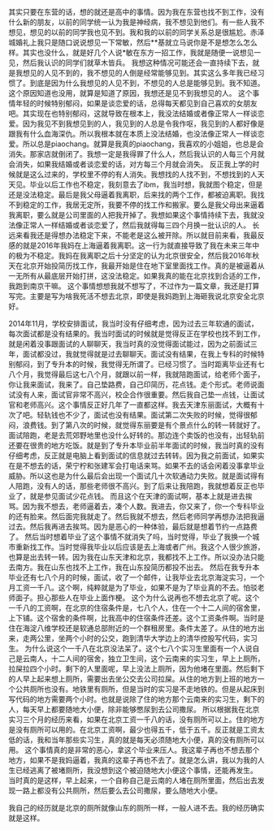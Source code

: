 其实只要在东营的话，想的就还是高中的事情。因为我在东营也找不到工作，没有什么新的朋友，以前的同学统一认为我是神经病，我不想见到他们。有一些人我不想见，想见的以前的同学我也见不到。我和我的以前的同学关系总是很尴尬。赤泽城婚礼上我只是随口说说想见一下常敏，然后**基就立马说你是不是想怎么怎么样。其实也没什么，就是好几个人说*敏在东方一招工作，我就是随便一说想见一见，然后我认识的同学们就草木皆兵。
我想这种情况可能还会一直持续下去，就是我想见的人见不到的，我不想见的人倒是经常能够见到。其实这么多年我已经习惯了。到底是因为什么我想见的人见不到，不想见的人总是能够见到。我不知道。这个原因知道也没用，就算是知道了原因，我想还是见不到我想见的人。 这个事情年轻的时候特别郁闷，如果是谈恋爱的话，总得每天都见到自己喜欢的女朋友吧。其实现在也特别郁闷，这就导致在根本上，我没法结婚或者像正常人一样谈恋爱。因为我见不到我想见到的人，我见到的人总是令我作呕，我见到的人都好像是跟我有什么血海深仇。所以我根本就在本质上没法结婚，也没法像正常人一样谈恋爱。所以总是piaochang。就算是我真的piaochang，我喜欢的小姐姐，也总是会消失。那家店就倒闭了。我想一定是我得罪了什么人，然后我认识的人每三个月就会消失，如果我结婚或者谈恋爱的话，对方每三个月就会消失。 反正我上学的时候就是这么过来的，学校里不停的有人消失。我想找的人找不到，不想找到的人天天见。毕业以后工作也不稳定，我刻意去了ibm，我当时想，我就图个稳定，但是还是没法稳定。最后是我父母逼着我离职，后来找的两个工作，都被迫离职。我找不到稳定的工作，我居无定所，我要不停的找工作和搬家。要么是我父母出来逼着我离职，要么就是公司里面的人把我开掉了。我想如果这个事情持续下去，我就没法像正常人一样结婚或者谈恋爱了，然后我就得每三四个月换一批认识的人。 长远来看我还是得想办法稳定下来，不能老是这么被开除。所以就目前来看，我最反感的就是2016年我妈在上海逼着我离职。这一行为就直接导致了我在未来三年中的极为不稳定。我妈在我离职之后十分坚定的认为北京很安全，然后我2016年秋天在北京开始投简历找工作，我最开始是住在地下室里面找工作。真的是被逼着从一无所有从最底层开始打拼，这没法稳定。如果我真的能在北京找到合适的工作，我跑到南京干嘛。 这个事情想想我就不想写了，不过作为一篇文章，我还是打算写完。主要是写为啥我死活不想去北京，即使是我妈跑到上海砸我说北京安全北京好。

2014年11月，学校安排面试，我当时没有仔细考虑，因为过去三年软通的面试，每次面试都是没有结果的。我当时面试的时候就是觉得反正在学校也找不到工作，就是闲着没事跟面试的人聊聊天，我当时真的没觉得面试能过，因为之前面试三年，面试都没过，我就觉得就是过去聊聊天。面试没有结果，在我上专科的时候特别郁闷，到了专升本的时候，我觉得无所谓了。已经习惯了。当时距离毕业还有七八个月，我觉得最后这七八个月，就跟以前一样，我就陪跑面试，给老师个面子，你让我来面试，我来了。自己垫路费，自己印简历，花点钱。走个形式。老师说面试没有人来，面试官非常不高兴，校企合作很重要。然后我自己垫一点钱，让面试官和老师高兴。这个事情反正好几年了一直都这样。我去天津东丽面试，大概有十次了吧。轻轨钱也不少了，面试也没有结果。面试第二次失败的时候，觉得很郁闷，浪费钱。到了第八次的时候，就觉得东丽要是有个景点什么的转一转就好了。面试陪跑，老是去荒郊野地里也没什么好转的。那边连个卖饭的也没有，出轻轨前还要在很贵的地方吃饭。就是到了专升本毕业前半年面试的时候，我当时真的没有仔细考虑，反正就是电脑上看到面试的信息就过去转转。因为我之前面试，如果实在是不想去的话，荣宁柠和张建军会打电话来骂。如果不去的话会闲着没事拿毕业威胁。所以这也是为什么最后会出现一个面试几十次软通动力失败。就是面试得有人陪跑，没有人的话，那些老师很不高兴。到了后来让我陪跑，我就想着反正也毕业了，就是参见面试少花点钱。
而且这个在天津的面试啊，基本上就是进去挨骂。因为我不想去，老师逼着去，凑个人数。我进去，你又来了，你一个专科毕业的还有脸来。然后面完我就走了。然后我就不想去，然后老师同学再想办法把我逼过去。然后我再进去挨骂。因为是恶心的一种体验，最后就是想着节约一点路费了。
然后当时想着毕业了这个事情不就消失了吗，当时觉得，毕业了我换一个城市重新找工作。当时觉得我毕业以后应该是去上海或者广州。我这个人很少旅游，也算是出去转一转。因为我在山东天津和北京，我都找不上工作。所以没办法只能去南方。我在山东也找不上工作，我在山东投简历都投不出去。
然后在我专升本毕业还有七八个月的时候，面试，收了一个邮件，让我毕业去北京海淀实习，一个月工资一千八。这个啊，纯粹就是为了毕业，如果不是为了毕业真的不去。怕驳老师面子。担心那些人在毕业上面作梗。
这个为什么说再也不想去北京了呢。这个一千八的工资啊，在北京的住宿条件是，七八个人，住在一个十二人间的宿舍里，上下铺。这个宿舍的条件啊，比我高中的住宿条件还差。这个工资条件啊。当时是住在海淀八维学校还是软通总部附近的一个群租房里。条件太差了。从住的地方出来，走两公里，坐两个小时的公交，跑到清华大学边上的清华控股写代码，实习生。
为什么说这个一千八在北京没法呆了。这个七八个实习生里面有一个人说自己是云南人，十二人间的宿舍，独立卫生间，这个云南来的实习生，早上上厕所，拉屎拉四个小时。剩下的人里面呢，早上没法上厕所，因为他堵在里面。然后剩下的人早上起来想上厕所，需要出去坐公交去公司拉屎。从住的地方到上班的地方一个公共厕所也没有。地铁里有厕所，但是当时的实习是不走地铁的。但是从起床到写代码的地方需要两个小时。也就是说除了住的地方那个云南来的实习生，剩下的人，每天早上都要随地大小便，除非能够憋尿到去公司撒尿。
所以根据我在北京实习三个月的经历来看，如果在北京工资一千八的话，没有厕所可以上。住的地方是没有厕所可以用的。在北京工资啊，最少也得五千，低于五千。反正就是工资太低的话，我和当年那些实习生，真的就是每天必须随地大小便，真的没有厕所可以用。
这个事情真的是非常的恶心，拿这个毕业来压人。我这辈子再也不想去那个地方，如果不是我妈逼着，我真的这辈子再也不去了。就是怎么讲，我以为我的人生已经逃离了被堵厕所，我没想到这个被迫随地大小便这个事情，还能再发生。
当时真的是这样，早上起来，一个自称自己是云南的人堵在厕所里面，然后出去发现一路上都没有公共厕所，然后要么去公司撒尿，要么随地大小便。

我自己的经历就是北京的厕所就像山东的厕所一样，一般人进不去。我的经历确实就是这样。
